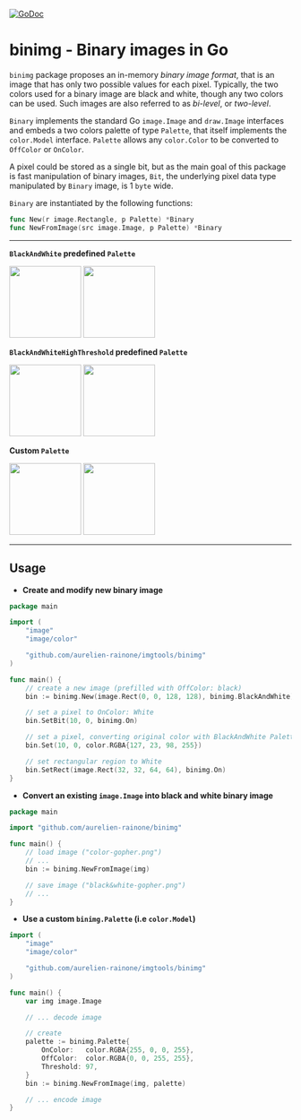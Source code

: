 [![GoDoc](http://img.shields.io/badge/go-documentation-blue.svg?style=flat-square)](http://godoc.org/github.com/aurelien-rainone/imgtools/binimg)

# binimg - Binary images in Go


`binimg` package proposes an in-memory *binary image format*, that is an image
that has only two possible values for each pixel. Typically, the two colors
used for a binary image are black and white, though any two colors can be used.
Such images are also referred to as *bi-level*, or *two-level*.

`Binary` implements the standard Go `image.Image` and `draw.Image` interfaces
and embeds a two colors palette of type `Palette`, that itself implements the
`color.Model` interface. `Palette` allows any `color.Color` to be converted to
`OffColor` or `OnColor`.

A pixel could be stored as a single bit, but as the main goal of this package
is fast manipulation of binary images, `Bit`, the underlying pixel data
type manipulated by `Binary` image, is 1 `byte` wide.

`Binary` are instantiated by the following functions:

```go
func New(r image.Rectangle, p Palette) *Binary
func NewFromImage(src image.Image, p Palette) *Binary
```

-----------------------

**`BlackAndWhite` predefined `Palette`**

<img src="https://github.com/aurelien-rainone/imgtools/blob/readme-images/colorgopher.png" width="128">  <img src="https://github.com/aurelien-rainone/imgtools/blob/readme-images/bwgopher.png" width="128">

**`BlackAndWhiteHighThreshold` predefined `Palette`**

<img src="https://github.com/aurelien-rainone/imgtools/blob/readme-images/colorgopher.png" width="128">  <img src="https://github.com/aurelien-rainone/imgtools/blob/readme-images/bwgopher.high.threshold.png" width="128">

**Custom `Palette`**

<img src="https://github.com/aurelien-rainone/imgtools/blob/readme-images/colorgopher.png" width="128">  <img src="https://github.com/aurelien-rainone/imgtools/blob/readme-images/redblue.gopher.png" width="128">

-----------------------

## Usage

- **Create and modify new binary image**

```go
package main

import (
	"image"
	"image/color"

	"github.com/aurelien-rainone/imgtools/binimg"
)

func main() {
	// create a new image (prefilled with OffColor: black)
	bin := binimg.New(image.Rect(0, 0, 128, 128), binimg.BlackAndWhite)

	// set a pixel to OnColor: White
	bin.SetBit(10, 0, binimg.On)

	// set a pixel, converting original color with BlackAndWhite Palette
	bin.Set(10, 0, color.RGBA{127, 23, 98, 255})

	// set rectangular region to White
	bin.SetRect(image.Rect(32, 32, 64, 64), binimg.On)
}
```

- **Convert an existing `image.Image` into black and white binary image**

```go
package main

import "github.com/aurelien-rainone/binimg"

func main() {
	// load image ("color-gopher.png")
	// ...
	bin := binimg.NewFromImage(img)

	// save image ("black&white-gopher.png")
	// ...
}
```

- **Use a custom `binimg.Palette` (i.e `color.Model`)**

```go
import (
	"image"
	"image/color"

	"github.com/aurelien-rainone/imgtools/binimg"
)

func main() {
	var img image.Image

	// ... decode image

	// create
	palette := binimg.Palette{
		OnColor:   color.RGBA{255, 0, 0, 255},
		OffColor:  color.RGBA{0, 0, 255, 255},
		Threshold: 97,
	}
	bin := binimg.NewFromImage(img, palette)

	// ... encode image
}
```
